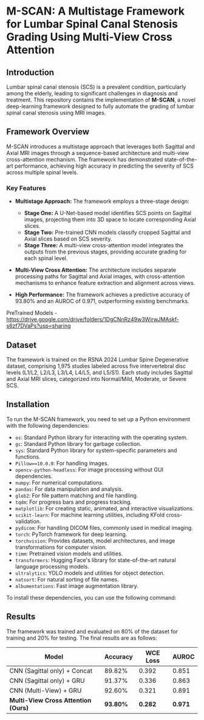 # M-SCAN: A Multistage Framework for Lumbar Spinal Canal Stenosis Grading Using Multi-View Cross Attention

## Introduction
Lumbar spinal canal stenosis (SCS) is a prevalent condition, particularly among the elderly, leading to significant challenges in diagnosis and treatment. This repository contains the implementation of **M-SCAN**, a novel deep-learning framework designed to fully automate the grading of lumbar spinal canal stenosis using MRI images.

## Framework Overview
M-SCAN introduces a multistage approach that leverages both Sagittal and Axial MRI images through a sequence-based architecture and multi-view cross-attention mechanism. The framework has demonstrated state-of-the-art performance, achieving high accuracy in predicting the severity of SCS across multiple spinal levels.

### Key Features
- **Multistage Approach:** The framework employs a three-stage design:
  - **Stage One:** A U-Net-based model identifies SCS points on Sagittal images, projecting them into 3D space to locate corresponding Axial slices.
  - **Stage Two:** Pre-trained CNN models classify cropped Sagittal and Axial slices based on SCS severity.
  - **Stage Three:** A multi-view cross-attention model integrates the outputs from the previous stages, providing accurate grading for each spinal level.

- **Multi-View Cross Attention:** The architecture includes separate processing paths for Sagittal and Axial images, with cross-attention mechanisms to enhance feature extraction and alignment across views.

- **High Performance:** The framework achieves a predictive accuracy of 93.80% and an AUROC of 0.971, outperforming existing benchmarks.

PreTrained Models - https://drive.google.com/drive/folders/1DgCNnRz49w3WirwJMAskf-s6zf7DVaPs?usp=sharing 

## Dataset
The framework is trained on the RSNA 2024 Lumbar Spine Degenerative dataset, comprising 1,975 studies labeled across five intervertebral disc levels (L1/L2, L2/L3, L3/L4, L4/L5, and L5/S1). Each study includes Sagittal and Axial MRI slices, categorized into Normal/Mild, Moderate, or Severe SCS.

## Installation

To run the M-SCAN framework, you need to set up a Python environment with the following dependencies:

- `os`: Standard Python library for interacting with the operating system.
- `gc`: Standard Python library for garbage collection.
- `sys`: Standard Python library for system-specific parameters and functions.
- `Pillow==10.0.0`: For handling images.
- `opencv-python-headless`: For image processing without GUI dependencies.
- `numpy`: For numerical computations.
- `pandas`: For data manipulation and analysis.
- `glob2`: For file pattern matching and file handling.
- `tqdm`: For progress bars and progress tracking.
- `matplotlib`: For creating static, animated, and interactive visualizations.
- `scikit-learn`: For machine learning utilities, including KFold cross-validation.
- `pydicom`: For handling DICOM files, commonly used in medical imaging.
- `torch`: PyTorch framework for deep learning.
- `torchvision`: Provides datasets, model architectures, and image transformations for computer vision.
- `timm`: Pretrained vision models and utilities.
- `transformers`: Hugging Face's library for state-of-the-art natural language processing models.
- `ultralytics`: YOLO models and utilities for object detection.
- `natsort`: For natural sorting of file names.
- `albumentations`: Fast image augmentation library.

To install these dependencies, you can use the following command:

## Results
The framework was trained and evaluated on 80% of the dataset for training and 20% for testing. The final results are as follows:

| Model                              | Accuracy | WCE Loss | AUROC |
|------------------------------------|----------|----------|-------|
| CNN (Sagittal only) + Concat       | 89.82%   | 0.392    | 0.851 |
| CNN (Sagittal only) + GRU          | 91.37%   | 0.336    | 0.863 |
| CNN (Multi-View) + GRU             | 92.60%   | 0.321    | 0.891 |
| **Multi-View Cross Attention (Ours)** | **93.80%**   | **0.282**    | **0.971** |


